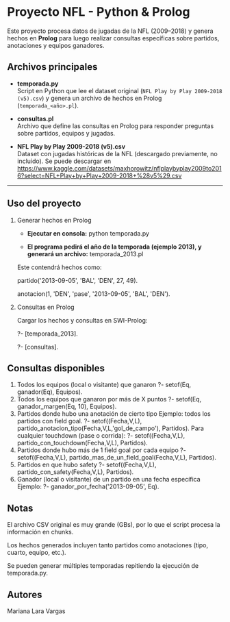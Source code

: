 # Proyecto NFL - Python & Prolog

Este proyecto procesa datos de jugadas de la NFL (2009–2018) y genera hechos en **Prolog** para luego realizar consultas específicas sobre partidos, anotaciones y equipos ganadores.

## Archivos principales

- **temporada.py**  
  Script en Python que lee el dataset original (`NFL Play by Play 2009-2018 (v5).csv`) y genera un archivo de hechos en Prolog (`temporada_<año>.pl`).

- **consultas.pl**  
  Archivo que define las consultas en Prolog para responder preguntas sobre partidos, equipos y jugadas.

- **NFL Play by Play 2009-2018 (v5).csv**  
  Dataset con jugadas históricas de la NFL (descargado previamente, no incluido).
  Se puede descargar en https://www.kaggle.com/datasets/maxhorowitz/nflplaybyplay2009to2016?select=NFL+Play+by+Play+2009-2018+%28v5%29.csv

---


## Uso del proyecto
1. Generar hechos en Prolog

   - **Ejecutar en consola:** python temporada.py

   - **El programa pedirá el año de la temporada (ejemplo 2013), y generará un archivo:** temporada_2013.pl

   Este contendrá hechos como:

   partido('2013-09-05', 'BAL', 'DEN', 27, 49).

   anotacion(1, 'DEN', 'pase', '2013-09-05', 'BAL', 'DEN').

2. Consultas en Prolog

   Cargar los hechos y consultas en SWI-Prolog:

   ?- [temporada_2013].

   ?- [consultas].

## Consultas disponibles
1. Todos los equipos (local o visitante) que ganaron
?- setof(Eq, ganador(Eq), Equipos).
2. Todos los equipos que ganaron por más de X puntos
?- setof(Eq, ganador_margen(Eq, 10), Equipos).
3. Partidos donde hubo una anotación de cierto tipo
Ejemplo: todos los partidos con field goal.
?- setof((Fecha,V,L), partido_anotacion_tipo(Fecha,V,L,'gol_de_campo'), Partidos).
Para cualquier touchdown (pase o corrida):
?- setof((Fecha,V,L), partido_con_touchdown(Fecha,V,L), Partidos).
4. Partidos donde hubo más de 1 field goal por cada equipo
?- setof((Fecha,V,L), partido_mas_de_un_field_goal(Fecha,V,L), Partidos).
5. Partidos en que hubo safety
?- setof((Fecha,V,L), partido_con_safety(Fecha,V,L), Partidos).
6. Ganador (local o visitante) de un partido en una fecha específica
Ejemplo:
?- ganador_por_fecha('2013-09-05', Eq).
## Notas
El archivo CSV original es muy grande (GBs), por lo que el script procesa la información en chunks.

Los hechos generados incluyen tanto partidos como anotaciones (tipo, cuarto, equipo, etc.).

Se pueden generar múltiples temporadas repitiendo la ejecución de temporada.py.

## Autores

Mariana Lara Vargas

